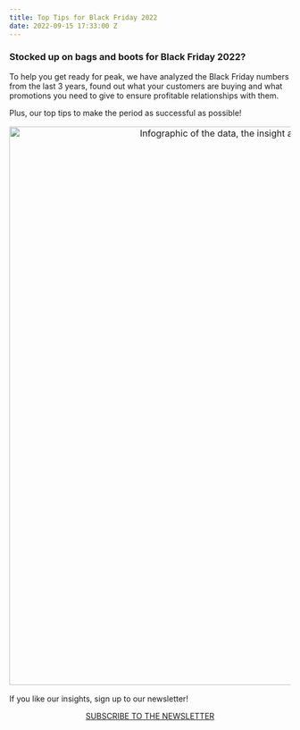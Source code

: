 ```yaml
---
title: Top Tips for Black Friday 2022
date: 2022-09-15 17:33:00 Z
---
```


### Stocked up on bags and boots for Black Friday 2022? 

To help you get ready for peak, we have analyzed the Black Friday numbers from the last 3 years, found out what your customers are buying and what promotions you need to give to ensure profitable relationships with them.

Plus, our top tips to make the period as successful as possible!

<p style="text-align: center; font-size:12pt;"><img style="margin-left: 0px; width: 1000px;" alt="Infographic of the data, the insight and the top tips for Black Friday 2022
" src="/uploads/The%20data,%20the%20insight%20and%20the%20top%20tips%20for%20Black%20Friday%202022.png"/></p>

If you like our insights, sign up to our newsletter!

<p style="text-align:center"><a href="/subscribe/" class="button button-primary">SUBSCRIBE TO THE NEWSLETTER</a></p>